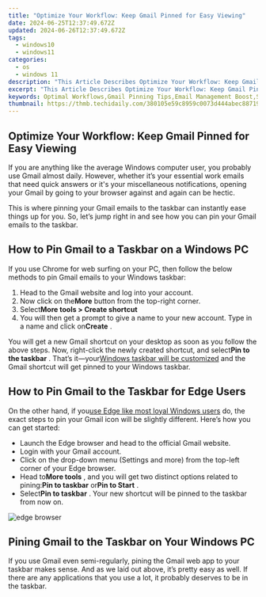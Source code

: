 ```yaml
---
title: "Optimize Your Workflow: Keep Gmail Pinned for Easy Viewing"
date: 2024-06-25T12:37:49.672Z
updated: 2024-06-26T12:37:49.672Z
tags:
  - windows10
  - windows11
categories:
  - os
  - windows 11
description: "This Article Describes Optimize Your Workflow: Keep Gmail Pinned for Easy Viewing"
excerpt: "This Article Describes Optimize Your Workflow: Keep Gmail Pinned for Easy Viewing"
keywords: Optimal Workflows,Gmail Pinning Tips,Email Management Boost,Streamline Tasks Quickly,Accessibility in Inboxes,Efficient Email Viewing,Enhance Productivity Sync
thumbnail: https://thmb.techidaily.com/380105e59c8959c0073d444abec887193c4b497adc4a29c490c9f0b91ceeacb3.jpg
---
```


## Optimize Your Workflow: Keep Gmail Pinned for Easy Viewing

 If you are anything like the average Windows computer user, you probably use Gmail almost daily. However, whether it’s your essential work emails that need quick answers or it's your miscellaneous notifications, opening your Gmail by going to your browser against and again can be hectic.

 This is where pinning your Gmail emails to the taskbar can instantly ease things up for you. So, let’s jump right in and see how you can pin your Gmail emails to the taskbar.

## How to Pin Gmail to a Taskbar on a Windows PC

 If you use Chrome for web surfing on your PC, then follow the below methods to pin Gmail emails to your Windows taskbar:

1. Head to the Gmail website and log into your account.
2. Now click on the**More** button from the top-right corner.
3. Select**More tools > Create shortcut**
4. You will then get a prompt to give a name to your new account. Type in a name and click on**Create** .

 You will get a new Gmail shortcut on your desktop as soon as you follow the above steps. Now, right-click the newly created shortcut, and select**Pin to the taskbar** . That’s it—your[Windows taskbar will be customized](https://www.makeuseof.com/windows-11-customize-taskbar/) and the Gmail shortcut will get pinned to your Windows taskbar.

## How to Pin Gmail to the Taskbar for Edge Users

 On the other hand, if you[use Edge like most loyal Windows users](https://www.makeuseof.com/windows-11-edge-reasons-to-use/) do, the exact steps to pin your Gmail icon will be slightly different. Here’s how you can get started:

* Launch the Edge browser and head to the official Gmail website.
* Login with your Gmail account.
* Click on the drop-down menu (Settings and more) from the top-left corner of your Edge browser.
* Head to**More tools** , and you will get two distinct options related to pining:**Pin to taskbar** or**Pin to Start** .
* Select**Pin to taskbar** . Your new shortcut will be pinned to the taskbar from now on.

![edge browser](https://static1.makeuseofimages.com/wordpress/wp-content/uploads/2023/03/edge-browser.jpg)

## Pining Gmail to the Taskbar on Your Windows PC

 If you use Gmail even semi-regularly, pining the Gmail web app to your taskbar makes sense. And as we laid out above, it’s pretty easy as well. If there are any applications that you use a lot, it probably deserves to be in the taskbar.


<ins class="adsbygoogle"
     style="display:block"
     data-ad-format="autorelaxed"
     data-ad-client="ca-pub-7571918770474297"
     data-ad-slot="1223367746"></ins>



<ins class="adsbygoogle"
     style="display:block"
     data-ad-client="ca-pub-7571918770474297"
     data-ad-slot="8358498916"
     data-ad-format="auto"
     data-full-width-responsive="true"></ins>


